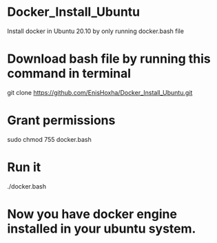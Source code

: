 # Docker_Install_Ubuntu
Install docker in Ubuntu 20.10 by only running docker.bash file 

# Download bash file by running this command in terminal
git clone https://github.com/EnisHoxha/Docker_Install_Ubuntu.git

# Grant permissions 
sudo chmod 755 docker.bash 

# Run it
./docker.bash

# Now you have docker engine installed in your ubuntu system.

